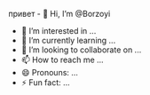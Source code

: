 привет - 👋 Hi, I’m @Borzoyi
- 👀 I’m interested in ...
- 🌱 I’m currently learning ...
- 💞️ I’m looking to collaborate on ...
- 📫 How to reach me ...
- 😄 Pronouns: ...
- ⚡ Fun fact: ...

<!---
Borzoyi/Borzoyi is a ✨ special ✨ repository because its `README.md` (this file) appears on your GitHub profile.
You can click the Preview link to take a look at your changes.
--->

